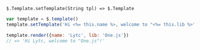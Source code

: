     $.Template.setTemplate(String tpl) => $.Template

~~~js
var template = $.template()
template.setTemplate('Hi <%= this.name %>, welcome to "<%= this.lib %>"!')

template.render({name: 'Lytc', lib: 'One.js'})
// => 'Hi Lytc, welcome to "One.js"!'
~~~